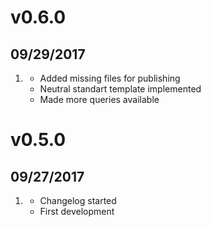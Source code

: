 # v0.6.0
## 09/29/2017

1. [](#new)
    * Added missing files for publishing
    * Neutral standart template implemented
    * Made more queries available

# v0.5.0
## 09/27/2017

1. [](#new)
    * Changelog started
    * First development

